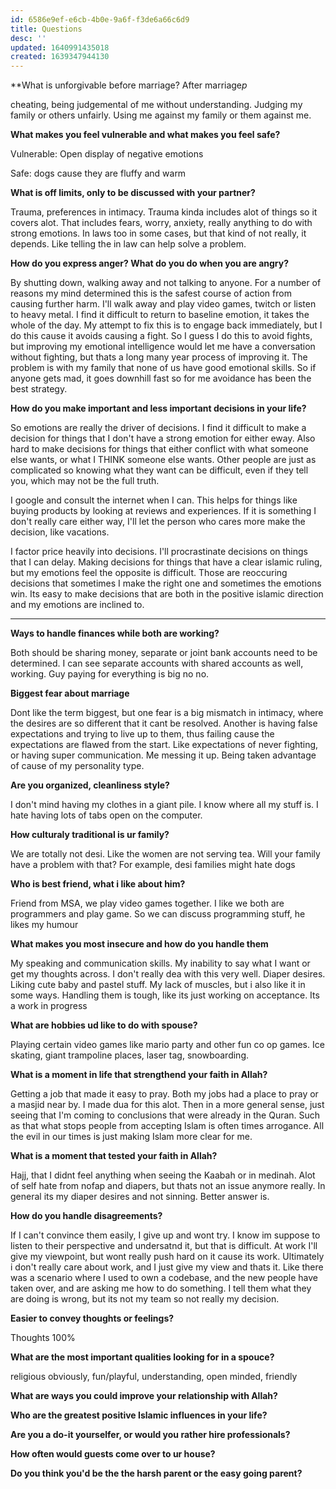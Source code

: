 ```yaml
---
id: 6586e9ef-e6cb-4b0e-9a6f-f3de6a66c6d9
title: Questions
desc: ''
updated: 1640991435018
created: 1639347944130
---
```


**What is unforgivable before marriage? After marriage*p*

cheating, being judgemental of me without understanding. Judging my family or others unfairly. Using me against my family or them against me.

**What makes you feel vulnerable and what makes you feel safe?**

Vulnerable: Open display of negative emotions

Safe: dogs cause they are fluffy and warm

**What is off limits, only to be discussed with your partner?**

Trauma, preferences in intimacy. Trauma kinda includes alot of things so it covers alot. That includes fears, worry, anxiety, really anything to do with strong emotions. In laws too in some cases, but that kind of not really, it depends. Like telling the in law can help solve a problem.

**How do you express anger? What do you do when you are angry?**

By shutting down, walking away and not talking to anyone. For a number of reasons my mind determined this is the safest course of action from causing further harm. I'll walk away and play video games, twitch or listen to heavy metal. I find it difficult to return to baseline emotion, it takes the whole of the day. My attempt to fix this is to engage back immediately, but I do this cause it avoids causing a fight. So I guess I do this to avoid fights, but improving my emotional intelligence would let me have a conversation without fighting, but thats a long many year process of improving it. The problem is with my family that none of us have good emotional skills. So if anyone gets mad, it goes downhill fast so for me avoidance has been the best strategy.

**How do you make important and less important decisions in your life?**

So emotions are really the driver of decisions. I find it difficult to make a decision for things that I don't have a strong emotion for either eway. Also hard to make decisions for things that either conflict with what someone else wants, or what I THINK someone else wants. Other people are just as complicated so knowing what they want can be difficult, even if they tell you, which may not be the full truth.

I google and consult the internet when I can. This helps for things like buying products by looking at reviews and experiences. If it is something I don't really care either way, I'll let the person who cares more make the decision, like vacations. 

I factor price heavily into decisions. I'll procrastinate decisions on things that I can delay. Making decisions for things that have a clear islamic ruling, but my emotions feel the opposite is difficult. Those are reoccuring decisions that sometimes I make the right one and sometimes the emotions win. Its easy to make decisions that are both in the positive islamic direction and my emotions are inclined to. 

--------------------------------------------------

**Ways to handle finances while both are working?**

Both should be sharing money, separate or joint bank accounts need to be determined. I can see separate accounts with shared accounts as well, working. Guy paying for everything is big no no.

**Biggest fear about marriage**

Dont like the term biggest, but one fear is a big mismatch in intimacy, where the desires are so different that it cant be resolved. Another is having false expectations and trying to live up to them, thus failing cause the expectations are flawed from the start. Like expectations of never fighting, or having super communication. Me messing it up. Being taken advantage of cause of my personality type.

**Are you organized, cleanliness style?**

I don't mind having my clothes in a giant pile. I know where all my stuff is. I hate having lots of tabs open on the computer. 

**How culturaly traditional is ur family?**

We are totally not desi. Like the women are not serving tea. Will your family have a problem with that? For example, desi families might hate dogs

**Who is best friend, what i like about him?**

Friend from MSA, we play video games together. I like we both are programmers and play game. So we can discuss programming stuff, he likes my humour

**What makes you most insecure and how do you handle them**

My speaking and communication skills. My inability to say what I want or get my thoughts across. I don't really dea with this very well. Diaper desires. Liking cute baby and pastel stuff. My lack of muscles, but i also like it in some ways. Handling them is tough, like its just working on acceptance. Its a work in progress

**What are hobbies ud like to do with spouse?**

Playing certain video games like mario party and other fun co op games. Ice skating, giant trampoline places, laser tag, snowboarding.

**What is a moment in life that strengthend your faith in Allah?**

Getting a job that made it easy to pray. Both my jobs had a place to pray or a masjid near by. I made dua for this alot. Then in a more general sense, just seeing that I'm coming to conclusions that were already in the Quran. Such as that what stops people from accepting Islam is often times arrogance. All the evil in our times is just making Islam more clear for me.

**What is a moment that tested your faith in Allah?**

Hajj, that I didnt feel anything when seeing the Kaabah or in medinah. Alot of self hate from nofap and diapers, but thats not an issue anymore really. In general its my diaper desires and not sinning. Better answer is.

**How do you handle disagreements?**

If I can't convince them easily, I give up and wont try. I know im suppose to listen to their perspective and undersatnd it, but that is difficult. At work I'll give my viewpoint, but wont really push hard on it cause its work. Ultimately i don't really care about work, and I just give my view and thats it. Like there was a scenario where I used to own a codebase, and the new people have taken over, and are asking me how to do something. I tell them what they are doing is wrong, but its not my team so not really my decision.

**Easier to convey thoughts or feelings?**

Thoughts 100%

**What are the most important qualities looking for in a spouce?**

religious obviously, fun/playful, understanding, open minded, friendly

**What are ways you could improve your relationship with Allah?**

**Who are the greatest positive Islamic influences in your life?**

**Are you a do-it yourselfer, or would you rather hire professionals?**

**How often would guests come over to ur house?**

**Do you think you'd be the the harsh parent or the easy going parent?**
